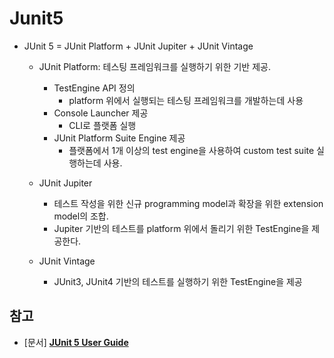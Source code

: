 # Junit5

- JUnit 5 = JUnit Platform + JUnit Jupiter + JUnit Vintage
    - JUnit Platform: 테스팅 프레임워크를 실행하기 위한 기반 제공.
        - TestEngine API 정의
          - platform 위에서 실행되는 테스팅 프레임워크를 개발하는데 사용
        - Console Launcher 제공
          - CLI로 플랫폼 실행
        - JUnit Platform Suite Engine 제공
          - 플랫폼에서 1개 이상의 test engine을 사용하여 custom test suite 실행하는데 사용.
        
    - JUnit Jupiter 
        - 테스트 작성을 위한 신규 programming model과 확장을 위한 extension model의 조합.
        - Jupiter 기반의 테스트를 platform 위에서 돌리기 위한 TestEngine을 제공한다. 
    
    - JUnit Vintage
        - JUnit3, JUnit4 기반의 테스트를 실행하기 위한 TestEngine을 제공
    


## 참고
- [문서] [**JUnit 5 User Guide**](https://junit.org/junit5/docs/current/user-guide/)